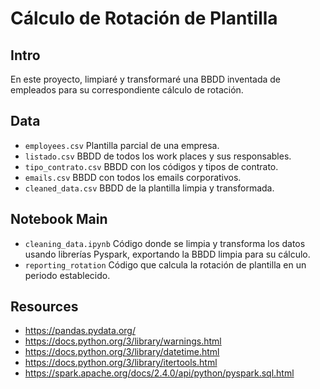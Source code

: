 # Cálculo de Rotación de Plantilla
## Intro
En este proyecto, limpiaré y transformaré una BBDD inventada de empleados para su correspondiente cálculo de rotación.
## Data
- `employees.csv` Plantilla parcial de una empresa.
- `listado.csv` BBDD de todos los work places y sus responsables.
- `tipo_contrato.csv` BBDD con los códigos y tipos de contrato.
- `emails.csv` BBDD con todos los emails corporativos.
- `cleaned_data.csv` BBDD de la plantilla limpia y transformada.
## Notebook Main
- `cleaning_data.ipynb` Código donde se limpia y transforma los datos usando librerías Pyspark, exportando la BBDD limpia para su cálculo.
- `reporting_rotation` Código que calcula la rotación de plantilla en un periodo establecido.
## Resources
- https://pandas.pydata.org/
- https://docs.python.org/3/library/warnings.html
- https://docs.python.org/3/library/datetime.html
- https://docs.python.org/3/library/itertools.html
- https://spark.apache.org/docs/2.4.0/api/python/pyspark.sql.html